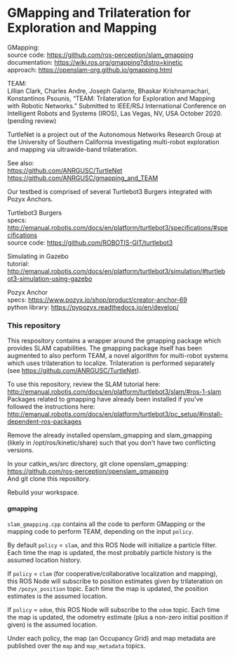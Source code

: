 # GMapping and Trilateration for Exploration and Mapping

GMapping:  
source code: https://github.com/ros-perception/slam_gmapping  
documentation: https://wiki.ros.org/gmapping?distro=kinetic  
approach: https://openslam-org.github.io/gmapping.html  

TEAM:  
Lillian Clark, Charles Andre, Joseph Galante, Bhaskar Krishnamachari, Konstantinos Psounis, “TEAM: Trilateration for Exploration and Mapping with Robotic Networks.” Submitted to IEEE/RSJ International Conference on Intelligent Robots and Systems (IROS), Las Vegas, NV, USA October 2020. (pending review)

TurtleNet is a project out of the Autonomous Networks Research Group at the University of Southern California investigating multi-robot exploration and mapping via ultrawide-band trilateration.

See also:   
https://github.com/ANRGUSC/TurtleNet  
https://github.com/ANRGUSC/gmapping_and_TEAM  

Our testbed is comprised of several Turtlebot3 Burgers integrated with Pozyx Anchors.

Turtlebot3 Burgers  
specs: http://emanual.robotis.com/docs/en/platform/turtlebot3/specifications/#specifications  
source code: https://github.com/ROBOTIS-GIT/turtlebot3  

Simulating in Gazebo  
tutorial: http://emanual.robotis.com/docs/en/platform/turtlebot3/simulation/#turtlebot3-simulation-using-gazebo  

Pozyx Anchor  
specs: https://www.pozyx.io/shop/product/creator-anchor-69  
python library: https://pypozyx.readthedocs.io/en/develop/  

### This repository

This respository contains a wrapper around the gmapping package which provides SLAM capabilities. The gmapping package itself has been augmented to also perform TEAM, a novel algorithm for multi-robot systems which uses trilateration to localize. Trilateration is performed separately (see https://github.com/ANRGUSC/TurtleNet).

To use this repository, review the SLAM tutorial here:  
http://emanual.robotis.com/docs/en/platform/turtlebot3/slam/#ros-1-slam  
Packages related to gmapping have already been installed if you've followed the instructions here:  
http://emanual.robotis.com/docs/en/platform/turtlebot3/pc_setup/#install-dependent-ros-packages  

Remove the already installed openslam_gmapping and slam_gmapping (likely in /opt/ros/kinetic/share) such that you don't have two conflicting versions.

In your catkin_ws/src directory, git clone openslam_gmapping:  
https://github.com/ros-perception/openslam_gmapping  
And git clone this repository.  

Rebuild your workspace.

#### gmapping
`slam_gmapping.cpp` contains all the code to perform GMapping or the mapping code to perform TEAM, depending on the input `policy`.

By default `policy` = `slam`, and this ROS Node will initialize a particle filter. Each time the map is updated, the most probably particle history is the assumed location history.

If `policy` = `clam` (for cooperative/collaborative localization and mapping), this ROS Node will subscribe to position estimates given by trilateration on the `/pozyx_position` topic. Each time the map is updated, the position estimates is the assumed location.

If `policy` = `odom`, this ROS Node will subscribe to the `odom` topic. Each time the map is updated, the odometry estimate (plus a non-zero initial position if given) is the assumed location.

Under each policy, the map (an Occupancy Grid) and map metadata are published over the `map` and `map_metadata` topics.
